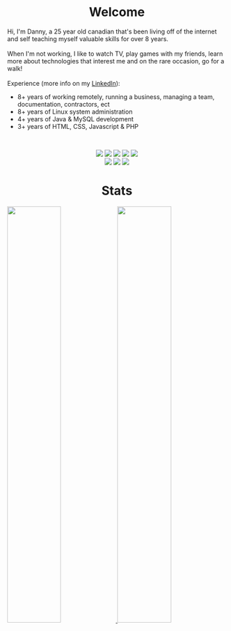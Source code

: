 <h1 align="center">
  <b>Welcome</b>
</h1>

Hi, I'm Danny, a 25 year old canadian that's been living off of the internet and self teaching myself valuable skills for over 8 years.
<br>
<br>
When I'm not working, I like to watch TV, play games with my friends, learn more about technologies that interest me and on the rare occasion, go for a walk!
<br>
<br>
Experience (more info on my [LinkedIn](https://www.linkedin.com/in/fergydanny/)):
* 8+ years of working remotely, running a business, managing a team, documentation, contractors, ect
* 8+ years of Linux system administration
* 4+ years of Java & MySQL development
* 3+ years of HTML, CSS, Javascript & PHP

<br>


<p>
    <div align="center">
        <img src="https://img.shields.io/badge/java-%23ED8B00.svg?style=for-the-badge&logo=java&logoColor=white">
        <img src="https://img.shields.io/badge/html5-%23E34F26.svg?style=for-the-badge&logo=html5&logoColor=white">
        <img src="https://img.shields.io/badge/css3-%231572B6.svg?style=for-the-badge&logo=css3&logoColor=white">
        <img src="https://img.shields.io/badge/javascript-%23323330.svg?style=for-the-badge&logo=javascript&logoColor=%23F7DF1E">
        <img src="https://img.shields.io/badge/php-%23777BB4.svg?style=for-the-badge&logo=php&logoColor=white">
    </div>
    <div align="center">
        <img src="https://img.shields.io/badge/IntelliJIDEA-000000.svg?style=for-the-badge&logo=intellij-idea&logoColor=white">
        <img src="https://img.shields.io/badge/mysql-%2300f.svg?style=for-the-badge&logo=mysql&logoColor=white">
        <img src="https://img.shields.io/badge/Linux-FCC624?style=for-the-badge&logo=linux&logoColor=black">
    </div>
</p>

<h1 align="center">
  <b>Stats</b>
</h1>
<p align="left">
  <a href="https://fergydanny.com/">
    <img width="49.5%" src="https://github-readme-stats.vercel.app/api?username=itsfergydanny&show_icons=true&theme=gruvbox&hide_border=true" />
    <img width="49.5%" src="https://github-readme-streak-stats.herokuapp.com/?user=itsfergydanny&theme=gruvbox&hide_border=true" />
  </a>
</p>
<br>
